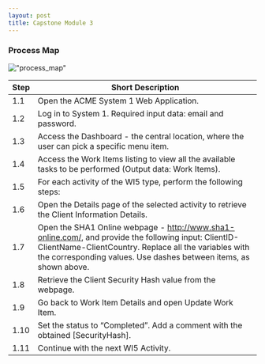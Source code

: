 ```yaml
---
layout: post
title: Capstone Module 3
---
```


### Process Map

!["process_map"](https://github.com/tonyli520/tonyli520.github.io/tree/master/images/process_map1.PNG)

| Step        | Short Description  |
| ----------- | -------------- |
| 1.1 | Open the ACME System 1 Web Application. |
| 1.2 | Log in to System 1. Required input data: email and password. |
| 1.3 | Access the Dashboard - the central location, where the user can pick a specific menu item. |
| 1.4 | Access the Work Items listing to view all the available tasks to be performed (Output data: Work Items). |
| 1.5 | For each activity of the WI5 type, perform the following steps: |
| 1.6 | Open the Details page of the selected activity to retrieve the Client Information Details. |
| 1.7 | Open the SHA1 Online webpage - http://www.sha1-online.com/, and provide the following input: ClientID-ClientName-ClientCountry. Replace all the variables with the corresponding values. Use dashes between items, as shown above.|
| 1.8 | Retrieve the Client Security Hash value from the webpage. |
| 1.9 | Go back to Work Item Details and open Update Work Item.|
| 1.10 | Set the status to “Completed”. Add a comment with the obtained [SecurityHash]. |
| 1.11 | Continue with the next WI5 Activity. |


